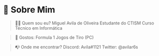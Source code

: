 # 💫 Sobre Mim

> 🕵🏻️ Quem sou eu?
 Miguel Avila de Oliveira
 Estudante do CTISM
 Curso Técnico em Informática
>

> 👾 Gostos:
Formula 1
Jogos de Tiro (PC)
>

> 📭 Onde me encontrar? 
 Discord: Avila#1121
 Twitter: @avilar6s 
>